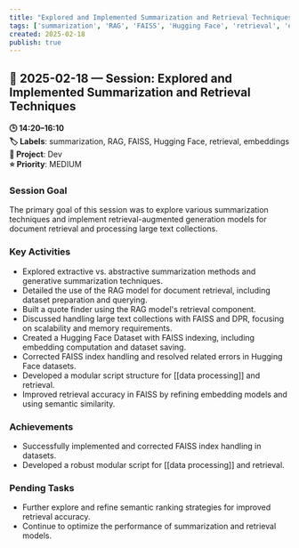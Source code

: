 ```yaml
---
title: "Explored and Implemented Summarization and Retrieval Techniques"
tags: ['summarization', 'RAG', 'FAISS', 'Hugging Face', 'retrieval', 'embeddings']
created: 2025-02-18
publish: true
---
```


## 📅 2025-02-18 — Session: Explored and Implemented Summarization and Retrieval Techniques

**🕒 14:20–16:10**  
**🏷️ Labels**: summarization, RAG, FAISS, Hugging Face, retrieval, embeddings  
**📂 Project**: Dev  
**⭐ Priority**: MEDIUM  


### Session Goal
The primary goal of this session was to explore various summarization techniques and implement retrieval-augmented generation models for document retrieval and processing large text collections.

### Key Activities
- Explored extractive vs. abstractive summarization methods and generative summarization techniques.
- Detailed the use of the RAG model for document retrieval, including dataset preparation and querying.
- Built a quote finder using the RAG model's retrieval component.
- Discussed handling large text collections with FAISS and DPR, focusing on scalability and memory requirements.
- Created a Hugging Face Dataset with FAISS indexing, including embedding computation and dataset saving.
- Corrected FAISS index handling and resolved related errors in Hugging Face datasets.
- Developed a modular script structure for [[data processing]] and retrieval.
- Improved retrieval accuracy in FAISS by refining embedding models and using semantic similarity.

### Achievements
- Successfully implemented and corrected FAISS index handling in datasets.
- Developed a robust modular script for [[data processing]] and retrieval.

### Pending Tasks
- Further explore and refine semantic ranking strategies for improved retrieval accuracy.
- Continue to optimize the performance of summarization and retrieval models.
